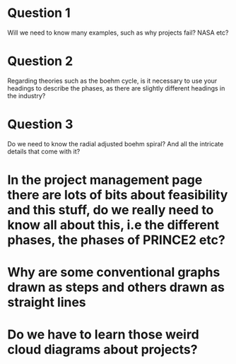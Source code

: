 # Question 1

Will we need to know many examples, such as why projects fail? NASA etc?

# Question 2

Regarding theories such as the boehm cycle, is it necessary to use your headings to describe the phases, as there are slightly different headings in the industry?

# Question 3

Do we need to know the radial adjusted boehm spiral? And all the intricate details that come with it?

# In the project management page there are lots of bits about feasibility and this stuff, do we really need to know all about this, i.e the different phases, the phases of PRINCE2 etc?

# Why are some conventional graphs drawn as steps and others drawn as straight lines

# Do we have to learn those weird cloud diagrams about projects?